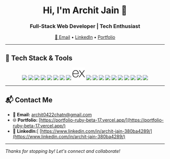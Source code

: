 <h1 align="center">Hi, I'm Archit Jain 👋</h1>
<h3 align="center">Full-Stack Web Developer | Tech Enthusiast </h3>

<p align="center">
  <a href="mailto:your.email@example.com">📧 Email</a> •
  <a href="https://linkedin.com/in/yourprofile">LinkedIn</a> •
  <a href="https://your-portfolio.com">Portfolio</a>
</p>

---

## 🚀 Tech Stack & Tools

<p align="center">
  <!-- Languages -->
  <img src="https://cdn.jsdelivr.net/gh/devicons/devicon/icons/cplusplus/cplusplus-original.svg" height="40" />
  <img src="https://cdn.jsdelivr.net/gh/devicons/devicon/icons/javascript/javascript-original.svg" height="40" />
  <img src="https://cdn.jsdelivr.net/gh/devicons/devicon/icons/java/java-original.svg" height="40" />
  <img src="https://cdn.jsdelivr.net/gh/devicons/devicon/icons/html5/html5-original.svg" height="40" />
  <img src="https://cdn.jsdelivr.net/gh/devicons/devicon/icons/css3/css3-original.svg" height="40" />
  
  <!-- Frontend -->
  <img src="https://cdn.jsdelivr.net/gh/devicons/devicon/icons/react/react-original.svg" height="40" />
  <img src="https://cdn.jsdelivr.net/gh/devicons/devicon/icons/bootstrap/bootstrap-original.svg" height="40" />
  
  <!-- Backend -->
  <img src="https://cdn.jsdelivr.net/gh/devicons/devicon/icons/nodejs/nodejs-original.svg" height="40" />
  <img src="https://raw.githubusercontent.com/devicons/devicon/master/icons/express/express-original.svg" height="40" />
  <img src="https://www.vectorlogo.zone/logos/nodemonio/nodemonio-icon.svg" height="40" />

  <!-- Databases -->
  <img src="https://cdn.jsdelivr.net/gh/devicons/devicon/icons/mongodb/mongodb-original.svg" height="40" />
  <img src="https://cdn.jsdelivr.net/gh/devicons/devicon/icons/mysql/mysql-original.svg" height="40" />
  
  <!-- Tools -->
  <img src="https://cdn.jsdelivr.net/gh/devicons/devicon/icons/git/git-original.svg" height="40" />
  <img src="https://cdn.jsdelivr.net/gh/devicons/devicon/icons/github/github-original.svg" height="40" />
  <img src="https://cdn.jsdelivr.net/gh/devicons/devicon/icons/postman/postman-original.svg" height="40" />
  <img src="https://cdn.jsdelivr.net/gh/devicons/devicon/icons/figma/figma-original.svg" height="40" />
  <img src="https://www.vectorlogo.zone/logos/canva/canva-icon.svg" height="40" />
  <img src="https://cdn.jsdelivr.net/gh/devicons/devicon/icons/googlecloud/googlecloud-original.svg" height="40" />
  <img src="https://www.vectorlogo.zone/logos/vercel/vercel-icon.svg" height="40" />
</p>

---

## 📬 Contact Me

- 📧 **Email:** [archit0422chatn@gmail.com](mailto:archit0422chatn@gmail.com)  
- 🌐 **Portfolio:** [https://portfolio-ruby-beta-17.vercel.app/](https://portfolio-ruby-beta-17.vercel.app/)  
- 💼 **LinkedIn:**[ [https://www.linkedin.com/in/archit-jain-380ba4289/](https://www.linkedin.com/in/archit-jain-380ba4289/)

---

_Thanks for stopping by! Let's connect and collaborate!_

